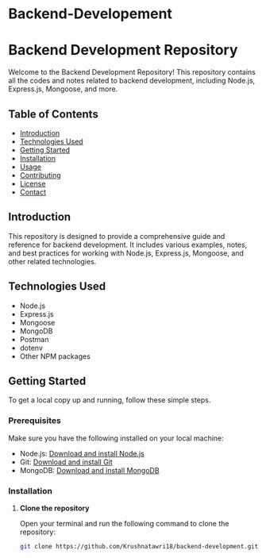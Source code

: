 # Backend-Developement

# Backend Development Repository

Welcome to the Backend Development Repository! This repository contains all the codes and notes related to backend development, including Node.js, Express.js, Mongoose, and more.

## Table of Contents

- [Introduction](#introduction)
- [Technologies Used](#technologies-used)
- [Getting Started](#getting-started)
- [Installation](#installation)
- [Usage](#usage)
- [Contributing](#contributing)
- [License](#license)
- [Contact](#contact)

## Introduction

This repository is designed to provide a comprehensive guide and reference for backend development. It includes various examples, notes, and best practices for working with Node.js, Express.js, Mongoose, and other related technologies.

## Technologies Used

- Node.js
- Express.js
- Mongoose
- MongoDB
- Postman
- dotenv
- Other NPM packages

## Getting Started

To get a local copy up and running, follow these simple steps.

### Prerequisites

Make sure you have the following installed on your local machine:

- Node.js: [Download and install Node.js](https://nodejs.org/)
- Git: [Download and install Git](https://git-scm.com/)
- MongoDB: [Download and install MongoDB](https://www.mongodb.com/try/download/community)

### Installation

1. **Clone the repository**

   Open your terminal and run the following command to clone the repository:

   ```bash
   git clone https://github.com/Krushnatawri18/backend-development.git
